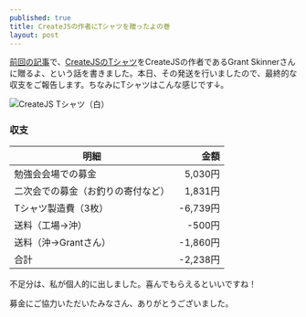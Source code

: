 ```yaml
---
published: true
title: CreateJSの作者にTシャツを贈ったよの巻
layout: post
---
```

[前回の記事](http://blog.448.jp/article/6-createjs/)で、[CreateJSのTシャツ](https://suzuri.jp/448jp/199126/t-shirt/s/white)をCreateJSの作者であるGrant Skinnerさんに贈るよ、という話を書きました。本日、その発送を行いましたので、最終的な収支をご報告します。ちなみにTシャツはこんな感じです↓。

![](/images/20151006.jpg "CreateJS Tシャツ（白）")

### 収支

|明細|金額|
|----|----:|
|勉強会会場での募金|5,030円|
|二次会での募金（お釣りの寄付など）|1,831円|
|Tシャツ製造費（3枚）|-6,739円|
|送料（工場→沖）|-500円|
|送料（沖→Grantさん）|-1,860円|
|合計|-2,238円|

不足分は、私が個人的に出しました。喜んでもらえるといいですね！

募金にご協力いただいたみなさん、ありがとうございました。
